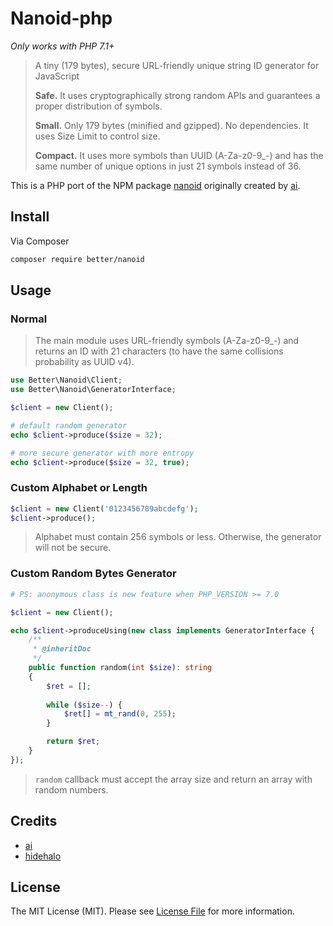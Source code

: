 # Nanoid-php


*Only works with PHP 7.1+*

> A tiny (179 bytes), secure URL-friendly unique string ID generator for JavaScript
>
> **Safe.** It uses cryptographically strong random APIs and guarantees a proper distribution of symbols.
>
> **Small.** Only 179 bytes (minified and gzipped). No dependencies. It uses Size Limit to control size.
>
> **Compact.** It uses more symbols than UUID (A-Za-z0-9_\-) and has the same number of unique options in just 21 symbols instead of 36.

This is a PHP port of the NPM package [nanoid](https://github.com/ai/nanoid) originally created by [ai](https://github.com/ai). 

## Install

Via Composer

``` bash
composer require better/nanoid
```

## Usage

### Normal

> The main module uses URL-friendly symbols (A-Za-z0-9_\-) and returns an ID with 21 characters (to have the same collisions probability as UUID v4).

``` php
use Better\Nanoid\Client;
use Better\Nanoid\GeneratorInterface;

$client = new Client();

# default random generator
echo $client->produce($size = 32);

# more secure generator with more entropy
echo $client->produce($size = 32, true);
```

### Custom Alphabet or Length

``` php
$client = new Client('0123456789abcdefg');
$client->produce();
```

> Alphabet must contain 256 symbols or less.
> Otherwise, the generator will not be secure.

### Custom Random Bytes Generator

``` php
# PS: anonymous class is new feature when PHP_VERSION >= 7.0

$client = new Client();

echo $client->produceUsing(new class implements GeneratorInterface {
    /**
     * @inheritDoc
     */
    public function random(int $size): string
    {
        $ret = [];
        
        while ($size--) {
            $ret[] = mt_rand(0, 255);
        }

        return $ret;
    }
});
```

> `random` callback must accept the array size and return an array with random numbers.


## Credits

- [ai](https://github.com/ai)
- [hidehalo](https://github.com/hidehalo)

## License
The MIT License (MIT). Please see [License File](LICENSE.md) for more information.
